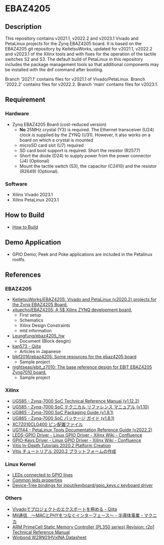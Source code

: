# EBAZ4205

## Description

This repository contains v2021.1, v2022.2 and v2023.1 Vivado and PetaLinux projects for the Zynq EBAZ4205 board.  It is based on the EBAZ4205 git repository by KeitetsuWorks, updated for v2021.1, v2022.2 and v2023.1 of the Xilinx tools and with fixes for the operation of the tactile switches S2 and S3.  The default build of PetaLinux in this repository includes the package management tools so that additional components may be installed with the dnf command after booting.

Branch '2021.1' contains files for v2021.1 of Vivado/PetaLinux.  Branch '2022.2' contains files for v2022.2.  Branch 'main' contains files for v2023.1.

## Requirement

### Hardware

* Zynq EBAZ4205 Board (cost-reduced version)
  * **No** 25MHz crystal (Y3) is required. The Ethernet transceiver (U24) clock is supplied by the ZYNQ (U31). However, it also works on a board on which a crystal is mounted
  * microSD card slot (U7) required
  * SD card boot support is required. Short the resistor (R2577)
  * Short the diode (D24) to supply power from the power connector (J4) (Optional)
  * Mount the tactile switch (S3), the capacitor (C2410) and the resistor (R2649) (Optional).

### Software

* Xilinx Vivado 2023.1
* Xilinx PetaLinux 2023.1

## How to Build 

* [How to Build](./docs/how-to-build.md)

## Demo Application

* GPIO Demo, Peek and Poke applications are included in the Petalinux rootfs.

## References

### EBAZ4205

* [KeitetsuWorks/EBAZ4205: Vivado and PetaLinux (v2020.2) projects for the Zynq EBAZ4205 Board.](https://github.com/KeitetsuWorks/EBAZ4205)
* [xjtuecho/EBAZ4205: A 5$ Xilinx ZYNQ development board.](https://github.com/xjtuecho/EBAZ4205)
  * First setup
  * Schematics
  * Xilinx Design Constraints
  * mtd information
* [Leungfung/ebaz4205_hw](https://github.com/Leungfung/ebaz4205_hw)
  * Document (Block desgin)
* [kan573 - Qiita](https://qiita.com/kan573)
  * Articles in Japanese
* [blkf2016/ebaz4205: Some resources for the ebaz4205 board](https://github.com/blkf2016/ebaz4205)
  * Sample project
* [nightseas/ebit_z7010: The base reference design for EBIT EBAZ4205 Zynq7010 board.](https://github.com/nightseas/ebit_z7010)
  * Sample project

### Xilinx

* [UG585 - Zynq-7000 SoC Technical Reference Manual (v1.12.2)](https://www.xilinx.com/support/documentation/user_guides/ug585-Zynq-7000-TRM.pdf)
* [UG585 - Zynq-7000 SoC テクニカル リファレンス マニュアル (v1.10)](https://japan.xilinx.com/support/documentation/user_guides/j_ug585-Zynq-7000-TRM.pdf)
* [UG865 - Zynq-7000 SoC Packaging Guide (v1.8.1)](https://www.xilinx.com/support/documentation/user_guides/ug865-Zynq-7000-Pkg-Pinout.pdf)
* [UG865 - Zynq‐7000 SoC パッケージ ガイド (v1.8.1)](https://japan.xilinx.com/support/documentation/user_guides/j_ug865-Zynq-7000-Pkg-Pinout.pdf)
* [XC7Z010CLG400 ピン配置ファイル](https://japan.xilinx.com/support/packagefiles/z7packages/xc7z010clg400pkg.txt)
* [UG1144 - PetaLinux Tools Documentation Reference Guide (v2022.2)](https://www.xilinx.com/support/documentation/sw_manuals/xilinx2022_2/ug1144-petalinux-tools-reference-guide.pdf)
* [LEDS-GPIO Driver - Linux GPIO Driver - Xilinx Wiki - Confluence](https://xilinx-wiki.atlassian.net/wiki/spaces/A/pages/18842398/Linux+GPIO+Driver#LinuxGPIODriver-LEDS-GPIODriver)
* [GPIO-Keys Driver - Linux GPIO Driver - Xilinx Wiki - Confluence](https://xilinx-wiki.atlassian.net/wiki/spaces/A/pages/18842398/Linux+GPIO+Driver#LinuxGPIODriver-GPIO-KeysDriver)
* [Vitis In-Depth Tutorials 2020.2 Platform Creation](https://xilinx.github.io/Vitis-Tutorials/master/docs/Vitis_Platform_Creation/README.html)
* [Vitis チュートリアル 2020.2 プラットフォームの作成](https://xilinx.github.io/Vitis-Tutorials/master/docs-jp/Vitis_Platform_Creation/README.html)

### Linux Kernel

* [LEDs connected to GPIO lines](https://www.kernel.org/doc/Documentation/devicetree/bindings/leds/leds-gpio.txt)
* [Common leds properties](https://www.kernel.org/doc/Documentation/devicetree/bindings/leds/common.yaml)
* [Device-Tree bindings for input/keyboard/gpio_keys.c keyboard driver](https://www.kernel.org/doc/Documentation/devicetree/bindings/input/gpio-keys.txt)

### Others

* [Vivadoでプロジェクトのエクスポートを極める - Qiita](https://qiita.com/nahitafu/items/de4b295ea60ce6173a83)
* [MII通信　～MACとPHYをつなぐインターフェース～ - 半導体事業 - マクニカ](https://www.macnica.co.jp/business/semiconductor/articles/microchip/134946/)
* [ARM PrimeCell Static Memory Controller (PL350 series) Revision: r2p1 Technical Reference Manual](https://developer.arm.com/documentation/ddi0380/g/?lang=en)
* [Winbond W29N01HVxINA Datasheet](https://www.winbond.com/resource-files/w29n01hvxina_revc.pdf)

